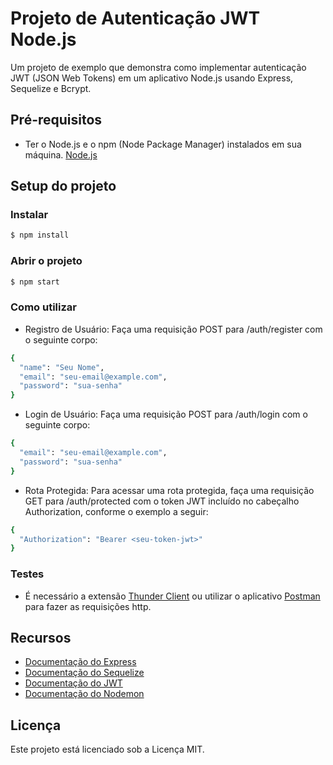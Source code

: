 # Projeto de Autenticação JWT Node.js
Um projeto de exemplo que demonstra como implementar autenticação JWT (JSON Web Tokens) em um aplicativo Node.js usando Express, Sequelize e Bcrypt.
## Pré-requisitos
- Ter o Node.js e o npm (Node Package Manager) instalados em sua máquina.
[Node.js](https://nodejs.org/en)

## Setup do projeto
### Instalar
```bash
$ npm install
```

### Abrir o projeto
```bash
$ npm start
```

### Como utilizar
- Registro de Usuário: Faça uma requisição POST para /auth/register com o seguinte corpo:
```bash
{
  "name": "Seu Nome",
  "email": "seu-email@example.com",
  "password": "sua-senha"
}
```

- Login de Usuário: Faça uma requisição POST para /auth/login com o seguinte corpo:
```bash
{
  "email": "seu-email@example.com",
  "password": "sua-senha"
}
```

- Rota Protegida: Para acessar uma rota protegida, faça uma requisição GET para /auth/protected com o token JWT incluído no cabeçalho Authorization, conforme o exemplo a seguir:
```bash
{
  "Authorization": "Bearer <seu-token-jwt>"
}
```

### Testes
- É necessário a extensão [Thunder Client](https://www.thunderclient.com/) ou utilizar o aplicativo [Postman](https://www.postman.com/) para fazer as requisições http.


## Recursos
- [Documentação do Express](https://expressjs.com/)
- [Documentação do Sequelize](https://sequelize.org/)
- [Documentação do JWT](https://jwt.io/)
- [Documentação do Nodemon](https://www.npmjs.com/package/nodemon)

## Licença
Este projeto está licenciado sob a Licença MIT.

